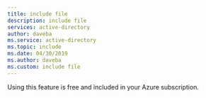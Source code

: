 ```yaml
---
title: include file
description: include file
services: active-directory
author: daveba
ms.service: active-directory
ms.topic: include
ms.date: 04/30/2019
ms.author: daveba
ms.custom: include file
---
```


Using this feature is free and included in your Azure subscription.